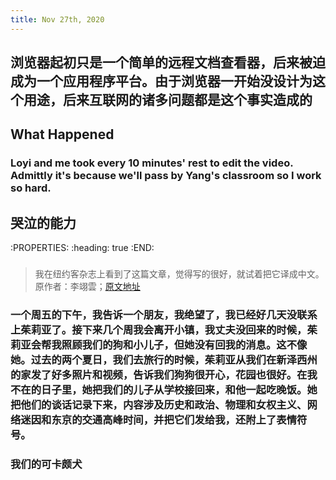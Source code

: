 ```yaml
---
title: Nov 27th, 2020
---
```


## 浏览器起初只是一个简单的远程文档查看器，后来被迫成为一个应用程序平台。由于浏览器一开始没设计为这个用途，后来互联网的诸多问题都是这个事实造成的
## What Happened
### Loyi and me took every 10 minutes' rest to edit the video. Admittly it's because we'll pass by Yang's classroom so I work so hard.
###
## 哭泣的能力
:PROPERTIES:
:heading: true
:END:
###
>我在纽约客杂志上看到了这篇文章，觉得写的很好，就试着把它译成中文。原作者：李翊雲；[原文地址](https://www.newyorker.com/magazine/2020/11/16/the-ability-to-cry)
### 一个周五的下午，我告诉一个朋友，我绝望了，我已经好几天没联系上茱莉亚了。接下来几个周我会离开小镇，我丈夫没回来的时候，茱莉亚会帮我照顾我们的狗和小儿子，但她没有回我的消息。这不像她。过去的两个夏日，我们去旅行的时候，茱莉亚从我们在新泽西州的家发了好多照片和视频，告诉我们狗狗很开心，花园也很好。在我不在的日子里，她把我们的儿子从学校接回来，和他一起吃晚饭。她把他们的谈话记录下来，内容涉及历史和政治、物理和女权主义、网络迷因和东京的交通高峰时间，并把它们发给我，还附上了表情符号。
### 我们的可卡颇犬
